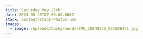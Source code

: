```yaml
---
title: Saturday May 25th
date: 2024-05-25T07:00:00.000Z
stack: content/stack/Photos-.md
images:
  - image: /uploads/backgrounds/IMG_20240525_093526451.jpg
---
```


